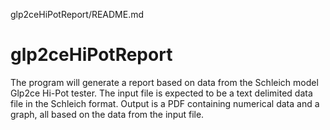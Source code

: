 glp2ceHiPotReport/README.md

# glp2ceHiPotReport
The program will generate a report based on data from the Schleich model Glp2ce
Hi-Pot tester.  The input file is expected to be a text delimited data file
in the Schleich format.  Output is a PDF containing numerical data and a graph, 
all based on the data from the input file.

